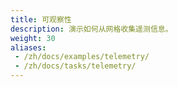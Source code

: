 ```yaml
---
title: 可观察性
description: 演示如何从网格收集遥测信息。
weight: 30
aliases:
 - /zh/docs/examples/telemetry/
 - /zh/docs/tasks/telemetry/
---
```

